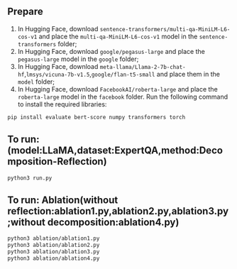 ## Prepare

1. In Hugging Face, download `sentence-transformers/multi-qa-MiniLM-L6-cos-v1` and place the `multi-qa-MiniLM-L6-cos-v1` model in the `sentence-transformers` folder;
2. In Hugging Face, download `google/pegasus-large` and place the `pegasus-large` model in the `google` folder;
3. In Hugging Face, download `meta-llama/Llama-2-7b-chat-hf`,`lmsys/vicuna-7b-v1.5`,`google/flan-t5-small` and place them in the `model` folder;
4. In Hugging Face, download `FacebookAI/roberta-large` and place the `roberta-large` model in the `facebook` folder. Run the following command to install the required libraries:

```bash
pip install evaluate bert-score numpy transformers torch
```

## To run: (model:LLaMA,dataset:ExpertQA,method:Decomposition-Reflection)

```bash
python3 run.py
```

## To run: Ablation(without reflection:ablation1.py,ablation2.py,ablation3.py;without decomposition:ablation4.py)

```bash
python3 ablation/ablation1.py
python3 ablation/ablation2.py
python3 ablation/ablation3.py
python3 ablation/ablation4.py
```
